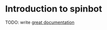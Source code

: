 # Introduction to spinbot

TODO: write [great documentation](http://jacobian.org/writing/great-documentation/what-to-write/)

